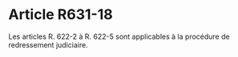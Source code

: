 # Article R631-18

Les articles R. 622-2 à R. 622-5 sont applicables à la procédure de redressement judiciaire.
